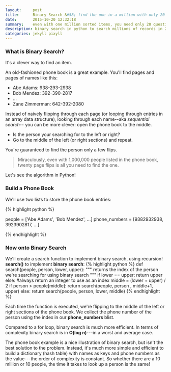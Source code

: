 ```yaml
---
layout:     post
title:      Binary Search &#58; find the one in a million with only 20 questions 
date:       2015-10-20 12:32:18
summary:    even with one million sorted items, you need only 20 questions to find the one.
description: binary search in python to search millions of records in 20 operations
categories: jekyll pixyll
---
```


### What is Binary Search?

It's a clever way to find an item. 

An old-fashioned phone book is a great example. You'll find pages and pages of names like this: 

* <span class="mid-gray">  Abe Adams: 938-293-2938 </span>
* <span class="mid-gray">  Bob Mendez: 392-390-2817 </span>
* <span class="mid-gray">  ...</span>
* <span class="mid-gray"> Zane Zimmerman: 642-392-2080 </span>

Instead of naively flipping through each page (or looping through entries in an array data structure), looking through each name--aka *sequential search*-- you can be more clever: open the phone book to the middle. 

* Is the person your searching for to the left or right? 
* Go to the middle of the left (or right sections) and repeat. 

You're guaranteed to find the person only a few flips.

> Miraculously, even with 1,000,000 people listed in the phone book, twenty page flips is all you need to find the one.

Let's see the algorithm in Python!

### Build a Phone Book
We'll use two lists to store the phone book entries:

{% highlight python %}

people = ['Abe Adams', 'Bob Mendez', ...]
phone_numbers = [9382932938, 3923902817, ...]

{% endhighlight %}

### Now onto Binary Search

We'll create a search function to implement binary search, using recursion!
**search()** to implement **binary search**:
{% highlight python %}
def search(people, person, lower, upper):
"""
returns the index of the person we're searching for
using binary search
"""
    if lower == upper:
        return upper 
    else: 
        #always return an integer to use as an index
        middle = (lower + upper) / 2
        if person > people[middle]:
            return search(people, person , middle+1, upper)
        else:
            return search(people, person, lower, middle)
{% endhighlight %}

Each time the function is executed, we're flipping to the middle of the left or 
right sections of the phone book.
We collect the phone number of the person using the index in our **phone_numbers** blist.

Compared to a for loop, binary search is much more efficient.
In terms of complexity binary search is in **O(log n)**---in a worst and average case.


The phone book example is a nice illustration of binary search, but isn't the 
best solution to the problem. Instead, it's much more simple and efficient 
to build a dictionary (hash table) with names as keys and phone numbers as the 
value---the order of complexity is constant. So whether there are a 10 million or 
10 people, the time it takes to look up a person is the same! 
